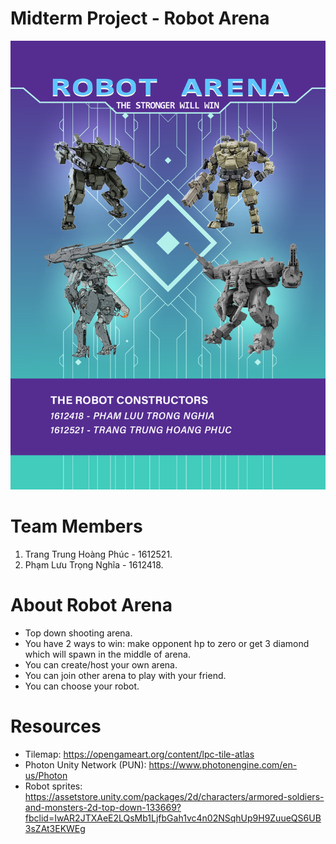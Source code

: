 # Midterm Project - Robot Arena

![poster](https://github.com/hoangphuc1998/Midterm/blob/master/poster.png)

# Team Members
1. Trang Trung Hoàng Phúc - 1612521.
2. Phạm Lưu Trọng Nghĩa - 1612418.

# About Robot Arena
- Top down shooting arena.
- You have 2 ways to win: make opponent hp to zero or get 3 diamond which will spawn in the middle of arena.
- You can create/host your own arena.
- You can join other arena to play with your friend.
- You can choose your robot.

# Resources
- Tilemap: https://opengameart.org/content/lpc-tile-atlas
- Photon Unity Network (PUN): https://www.photonengine.com/en-us/Photon
- Robot sprites: https://assetstore.unity.com/packages/2d/characters/armored-soldiers-and-monsters-2d-top-down-133669?fbclid=IwAR2JTXAeE2LQsMb1LjfbGah1vc4n02NSqhUp9H9ZuueQS6UB3sZAt3EKWEg
